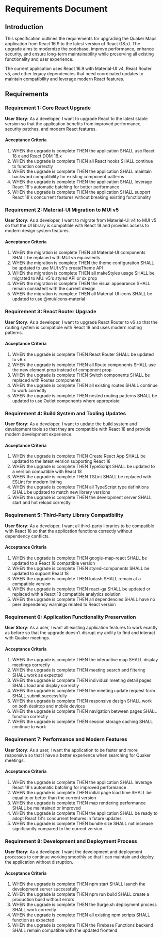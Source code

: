 # Requirements Document

## Introduction

This specification outlines the requirements for upgrading the Quaker Maps application from React 16.9 to the latest version of React (18.x). The upgrade aims to modernize the codebase, improve performance, enhance security, and ensure long-term maintainability while preserving all existing functionality and user experience.

The current application uses React 16.9 with Material-UI v4, React Router v5, and other legacy dependencies that need coordinated updates to maintain compatibility and leverage modern React features.

## Requirements

### Requirement 1: Core React Upgrade

**User Story:** As a developer, I want to upgrade React to the latest stable version so that the application benefits from improved performance, security patches, and modern React features.

#### Acceptance Criteria

1. WHEN the upgrade is complete THEN the application SHALL use React 18.x and React DOM 18.x
2. WHEN the upgrade is complete THEN all React hooks SHALL continue to function correctly
3. WHEN the upgrade is complete THEN the application SHALL maintain backward compatibility for existing component patterns
4. WHEN the upgrade is complete THEN the application SHALL leverage React 18's automatic batching for better performance
5. WHEN the upgrade is complete THEN the application SHALL support React 18's concurrent features without breaking existing functionality

### Requirement 2: Material-UI Migration to MUI v5

**User Story:** As a developer, I want to migrate from Material-UI v4 to MUI v5 so that the UI library is compatible with React 18 and provides access to modern design system features.

#### Acceptance Criteria

1. WHEN the migration is complete THEN all Material-UI components SHALL be replaced with MUI v5 equivalents
2. WHEN the migration is complete THEN the theme configuration SHALL be updated to use MUI v5's createTheme API
3. WHEN the migration is complete THEN all makeStyles usage SHALL be migrated to MUI v5's styled API or sx prop
4. WHEN the migration is complete THEN the visual appearance SHALL remain consistent with the current design
5. WHEN the migration is complete THEN all Material-UI icons SHALL be updated to use @mui/icons-material

### Requirement 3: React Router Upgrade

**User Story:** As a developer, I want to upgrade React Router to v6 so that the routing system is compatible with React 18 and uses modern routing patterns.

#### Acceptance Criteria

1. WHEN the upgrade is complete THEN React Router SHALL be updated to v6.x
2. WHEN the upgrade is complete THEN all Route components SHALL use the new element prop instead of component prop
3. WHEN the upgrade is complete THEN Switch components SHALL be replaced with Routes components
4. WHEN the upgrade is complete THEN all existing routes SHALL continue to work correctly
5. WHEN the upgrade is complete THEN nested routing patterns SHALL be updated to use Outlet components where appropriate

### Requirement 4: Build System and Tooling Updates

**User Story:** As a developer, I want to update the build system and development tools so that they are compatible with React 18 and provide modern development experience.

#### Acceptance Criteria

1. WHEN the upgrade is complete THEN Create React App SHALL be updated to the latest version supporting React 18
2. WHEN the upgrade is complete THEN TypeScript SHALL be updated to a version compatible with React 18
3. WHEN the upgrade is complete THEN TSLint SHALL be replaced with ESLint for modern linting
4. WHEN the upgrade is complete THEN all TypeScript type definitions SHALL be updated to match new library versions
5. WHEN the upgrade is complete THEN the development server SHALL start and hot reload correctly

### Requirement 5: Third-Party Library Compatibility

**User Story:** As a developer, I want all third-party libraries to be compatible with React 18 so that the application functions correctly without dependency conflicts.

#### Acceptance Criteria

1. WHEN the upgrade is complete THEN google-map-react SHALL be updated to a React 18 compatible version
2. WHEN the upgrade is complete THEN styled-components SHALL be updated to support React 18
3. WHEN the upgrade is complete THEN lodash SHALL remain at a compatible version
4. WHEN the upgrade is complete THEN react-ga SHALL be updated or replaced with a React 18 compatible analytics solution
5. WHEN the upgrade is complete THEN all dependencies SHALL have no peer dependency warnings related to React version

### Requirement 6: Application Functionality Preservation

**User Story:** As a user, I want all existing application features to work exactly as before so that the upgrade doesn't disrupt my ability to find and interact with Quaker meetings.

#### Acceptance Criteria

1. WHEN the upgrade is complete THEN the interactive map SHALL display meetings correctly
2. WHEN the upgrade is complete THEN meeting search and filtering SHALL work as expected
3. WHEN the upgrade is complete THEN individual meeting detail pages SHALL load and display correctly
4. WHEN the upgrade is complete THEN the meeting update request form SHALL submit successfully
5. WHEN the upgrade is complete THEN responsive design SHALL work on both desktop and mobile devices
6. WHEN the upgrade is complete THEN navigation between pages SHALL function correctly
7. WHEN the upgrade is complete THEN session storage caching SHALL continue to work

### Requirement 7: Performance and Modern Features

**User Story:** As a user, I want the application to be faster and more responsive so that I have a better experience when searching for Quaker meetings.

#### Acceptance Criteria

1. WHEN the upgrade is complete THEN the application SHALL leverage React 18's automatic batching for improved performance
2. WHEN the upgrade is complete THEN initial page load time SHALL be equal to or better than the current version
3. WHEN the upgrade is complete THEN map rendering performance SHALL be maintained or improved
4. WHEN the upgrade is complete THEN the application SHALL be ready to adopt React 18's concurrent features in future updates
5. WHEN the upgrade is complete THEN bundle size SHALL not increase significantly compared to the current version

### Requirement 8: Development and Deployment Process

**User Story:** As a developer, I want the development and deployment processes to continue working smoothly so that I can maintain and deploy the application without disruption.

#### Acceptance Criteria

1. WHEN the upgrade is complete THEN npm start SHALL launch the development server successfully
2. WHEN the upgrade is complete THEN npm run build SHALL create a production build without errors
3. WHEN the upgrade is complete THEN the Surge.sh deployment process SHALL work correctly
4. WHEN the upgrade is complete THEN all existing npm scripts SHALL function as expected
5. WHEN the upgrade is complete THEN the Firebase Functions backend SHALL remain compatible with the updated frontend